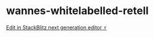 # wannes-whitelabelled-retell

[Edit in StackBlitz next generation editor ⚡️](https://stackblitz.com/~/github.com/Chirraag/wannes-whitelabelled-retell)
